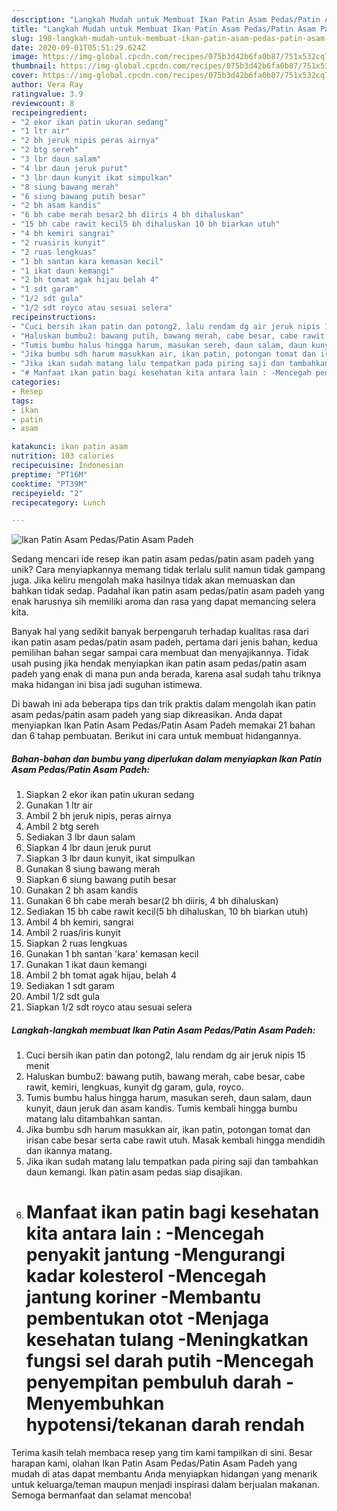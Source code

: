 ```yaml
---
description: "Langkah Mudah untuk Membuat Ikan Patin Asam Pedas/Patin Asam Padeh Anti Gagal"
title: "Langkah Mudah untuk Membuat Ikan Patin Asam Pedas/Patin Asam Padeh Anti Gagal"
slug: 198-langkah-mudah-untuk-membuat-ikan-patin-asam-pedas-patin-asam-padeh-anti-gagal
date: 2020-09-01T05:51:29.624Z
image: https://img-global.cpcdn.com/recipes/075b3d42b6fa0b87/751x532cq70/ikan-patin-asam-pedaspatin-asam-padeh-foto-resep-utama.jpg
thumbnail: https://img-global.cpcdn.com/recipes/075b3d42b6fa0b87/751x532cq70/ikan-patin-asam-pedaspatin-asam-padeh-foto-resep-utama.jpg
cover: https://img-global.cpcdn.com/recipes/075b3d42b6fa0b87/751x532cq70/ikan-patin-asam-pedaspatin-asam-padeh-foto-resep-utama.jpg
author: Vera Ray
ratingvalue: 3.9
reviewcount: 8
recipeingredient:
- "2 ekor ikan patin ukuran sedang"
- "1 ltr air"
- "2 bh jeruk nipis peras airnya"
- "2 btg sereh"
- "3 lbr daun salam"
- "4 lbr daun jeruk purut"
- "3 lbr daun kunyit ikat simpulkan"
- "8 siung bawang merah"
- "6 siung bawang putih besar"
- "2 bh asam kandis"
- "6 bh cabe merah besar2 bh diiris 4 bh dihaluskan"
- "15 bh cabe rawit kecil5 bh dihaluskan 10 bh biarkan utuh"
- "4 bh kemiri sangrai"
- "2 ruasiris kunyit"
- "2 ruas lengkuas"
- "1 bh santan kara kemasan kecil"
- "1 ikat daun kemangi"
- "2 bh tomat agak hijau belah 4"
- "1 sdt garam"
- "1/2 sdt gula"
- "1/2 sdt royco atau sesuai selera"
recipeinstructions:
- "Cuci bersih ikan patin dan potong2, lalu rendam dg air jeruk nipis 15 menit"
- "Haluskan bumbu2: bawang putih, bawang merah, cabe besar, cabe rawit, kemiri, lengkuas, kunyit dg garam, gula, royco."
- "Tumis bumbu halus hingga harum, masukan sereh, daun salam, daun kunyit, daun jeruk dan asam kandis. Tumis kembali hingga bumbu matang lalu ditambahkan santan."
- "Jika bumbu sdh harum masukkan air, ikan patin, potongan tomat dan irisan cabe besar serta cabe rawit utuh. Masak kembali hingga mendidih dan ikannya matang."
- "Jika ikan sudah matang lalu tempatkan pada piring saji dan tambahkan daun kemangi. Ikan patin asam pedas siap disajikan."
- "# Manfaat ikan patin bagi kesehatan kita antara lain : -Mencegah penyakit jantung -Mengurangi kadar kolesterol -Mencegah jantung koriner -Membantu pembentukan otot -Menjaga kesehatan tulang -Meningkatkan fungsi sel darah putih -Mencegah penyempitan pembuluh darah - Menyembuhkan hypotensi/tekanan darah rendah"
categories:
- Resep
tags:
- ikan
- patin
- asam

katakunci: ikan patin asam 
nutrition: 103 calories
recipecuisine: Indonesian
preptime: "PT16M"
cooktime: "PT39M"
recipeyield: "2"
recipecategory: Lunch

---
```



![Ikan Patin Asam Pedas/Patin Asam Padeh](https://img-global.cpcdn.com/recipes/075b3d42b6fa0b87/751x532cq70/ikan-patin-asam-pedaspatin-asam-padeh-foto-resep-utama.jpg)

Sedang mencari ide resep ikan patin asam pedas/patin asam padeh yang unik? Cara menyiapkannya memang tidak terlalu sulit namun tidak gampang juga. Jika keliru mengolah maka hasilnya tidak akan memuaskan dan bahkan tidak sedap. Padahal ikan patin asam pedas/patin asam padeh yang enak harusnya sih memiliki aroma dan rasa yang dapat memancing selera kita.



Banyak hal yang sedikit banyak berpengaruh terhadap kualitas rasa dari ikan patin asam pedas/patin asam padeh, pertama dari jenis bahan, kedua pemilihan bahan segar sampai cara membuat dan menyajikannya. Tidak usah pusing jika hendak menyiapkan ikan patin asam pedas/patin asam padeh yang enak di mana pun anda berada, karena asal sudah tahu triknya maka hidangan ini bisa jadi suguhan istimewa.


Di bawah ini ada beberapa tips dan trik praktis dalam mengolah ikan patin asam pedas/patin asam padeh yang siap dikreasikan. Anda dapat menyiapkan Ikan Patin Asam Pedas/Patin Asam Padeh memakai 21 bahan dan 6 tahap pembuatan. Berikut ini cara untuk membuat hidangannya.

<!--inarticleads1-->

##### Bahan-bahan dan bumbu yang diperlukan dalam menyiapkan Ikan Patin Asam Pedas/Patin Asam Padeh:

1. Siapkan 2 ekor ikan patin ukuran sedang
1. Gunakan 1 ltr air
1. Ambil 2 bh jeruk nipis, peras airnya
1. Ambil 2 btg sereh
1. Sediakan 3 lbr daun salam
1. Siapkan 4 lbr daun jeruk purut
1. Siapkan 3 lbr daun kunyit, ikat simpulkan
1. Gunakan 8 siung bawang merah
1. Siapkan 6 siung bawang putih besar
1. Gunakan 2 bh asam kandis
1. Gunakan 6 bh cabe merah besar(2 bh diiris, 4 bh dihaluskan)
1. Sediakan 15 bh cabe rawit kecil(5 bh dihaluskan, 10 bh biarkan utuh)
1. Ambil 4 bh kemiri, sangrai
1. Ambil 2 ruas/iris kunyit
1. Siapkan 2 ruas lengkuas
1. Gunakan 1 bh santan &#39;kara&#39; kemasan kecil
1. Gunakan 1 ikat daun kemangi
1. Ambil 2 bh tomat agak hijau, belah 4
1. Sediakan 1 sdt garam
1. Ambil 1/2 sdt gula
1. Siapkan 1/2 sdt royco atau sesuai selera




<!--inarticleads2-->

##### Langkah-langkah membuat Ikan Patin Asam Pedas/Patin Asam Padeh:

1. Cuci bersih ikan patin dan potong2, lalu rendam dg air jeruk nipis 15 menit
1. Haluskan bumbu2: bawang putih, bawang merah, cabe besar, cabe rawit, kemiri, lengkuas, kunyit dg garam, gula, royco.
1. Tumis bumbu halus hingga harum, masukan sereh, daun salam, daun kunyit, daun jeruk dan asam kandis. Tumis kembali hingga bumbu matang lalu ditambahkan santan.
1. Jika bumbu sdh harum masukkan air, ikan patin, potongan tomat dan irisan cabe besar serta cabe rawit utuh. Masak kembali hingga mendidih dan ikannya matang.
1. Jika ikan sudah matang lalu tempatkan pada piring saji dan tambahkan daun kemangi. Ikan patin asam pedas siap disajikan.
1. # Manfaat ikan patin bagi kesehatan kita antara lain : -Mencegah penyakit jantung -Mengurangi kadar kolesterol -Mencegah jantung koriner -Membantu pembentukan otot -Menjaga kesehatan tulang -Meningkatkan fungsi sel darah putih -Mencegah penyempitan pembuluh darah - Menyembuhkan hypotensi/tekanan darah rendah




Terima kasih telah membaca resep yang tim kami tampilkan di sini. Besar harapan kami, olahan Ikan Patin Asam Pedas/Patin Asam Padeh yang mudah di atas dapat membantu Anda menyiapkan hidangan yang menarik untuk keluarga/teman maupun menjadi inspirasi dalam berjualan makanan. Semoga bermanfaat dan selamat mencoba!
